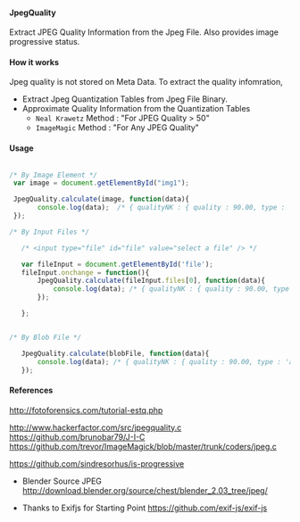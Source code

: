 
#### JpegQuality

Extract JPEG Quality Information from the Jpeg File. Also provides image progressive status.

#### How it works

Jpeg quality is not stored on Meta Data. To extract the quality infomration,

- Extract Jpeg Quantization Tables from Jpeg File Binary.
- Approximate Quality Information from the Quantization Tables
    - `Neal Krawetz` Method : "For JPEG Quality > 50"
    - `ImageMagic` Method : "For Any JPEG Quality"


#### Usage

 ```javascript

/* By Image Element */
  var image = document.getElementById("img1");

  JpegQuality.calculate(image, function(data){
        console.log(data);  /* { qualityNK : { quality : 90.00, type : 'approximate' }, qualityIM : { quality : 92.00, type : 'exact' }, progressive : false } */
  });

/* By Input Files */

    /* <input type="file" id="file" value="select a file" /> */

    var fileInput = document.getElementById('file');
    fileInput.onchange = function(){
        JpegQuality.calculate(fileInput.files[0], function(data){
            console.log(data); /* { qualityNK : { quality : 90.00, type : 'approximate' }, qualityIM : { quality : 92.00, type : 'exact' }, progressive : false } */
        });

    };


/* By Blob File */

    JpegQuality.calculate(blobFile, function(data){
        console.log(data); /* { qualityNK : { quality : 90.00, type : 'approximate' }, qualityIM : { quality : 92.00, type : 'exact' }, progressive : false } */
    });

 ```



#### References

http://fotoforensics.com/tutorial-estq.php

http://www.hackerfactor.com/src/jpegquality.c
https://github.com/brunobar79/J-I-C
https://github.com/trevor/ImageMagick/blob/master/trunk/coders/jpeg.c

https://github.com/sindresorhus/is-progressive

- Blender Source JPEG
    http://download.blender.org/source/chest/blender_2.03_tree/jpeg/

- Thanks to Exifjs for Starting Point
    https://github.com/exif-js/exif-js
